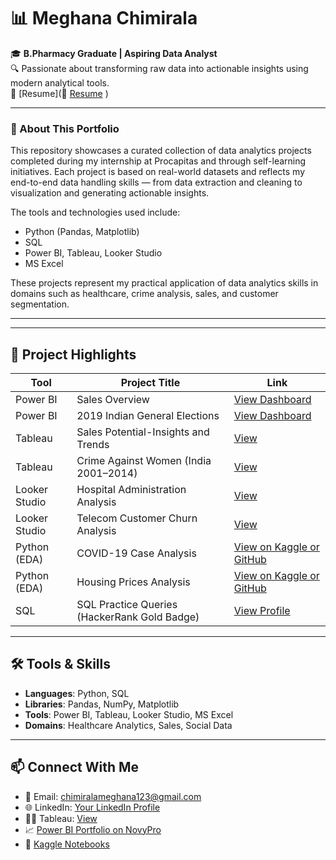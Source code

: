 # 📊 Meghana Chimirala

🎓 **B.Pharmacy Graduate | Aspiring Data Analyst**  
🔍 Passionate about transforming raw data into actionable insights using modern analytical tools.  
📄 [Resume](📄 [Resume](https://drive.google.com/file/d/1du8J_puLK6cIOb0eHCoHFnKjTHX_CJp4/view?usp=sharing)
)

---

### 📂 About This Portfolio

This repository showcases a curated collection of data analytics projects completed during my internship at Procapitas and through self-learning initiatives. Each project is based on real-world datasets and reflects my end-to-end data handling skills — from data extraction and cleaning to visualization and generating actionable insights.

The tools and technologies used include:
- Python (Pandas, Matplotlib)
- SQL
- Power BI, Tableau, Looker Studio
- MS Excel

These projects represent my practical application of data analytics skills in domains such as healthcare, crime analysis, sales, and customer segmentation.

---

---

## 🔗 Project Highlights

| Tool           | Project Title                             | Link |
|----------------|--------------------------------------------|------|
| Power BI       | Sales Overview                             | [View Dashboard](https://app.powerbi.com/reportEmbed?reportId=8f0b03b5-cebc-4f18-9a35-a1c635684a2c&autoAuth=true&ctid=f8ca7ea2-7b5f-4f86-8be8-dccc11ffc74e) |
| Power BI       | 2019 Indian General Elections              | [View Dashboard](https://app.powerbi.com/reportEmbed?reportId=07013642-4534-44fb-93b7-71546e46bc15&autoAuth=true&ctid=f8ca7ea2-7b5f-4f86-8be8-dccc11ffc74e) |
| Tableau        | Sales Potential-Insights and Trends        | [View](https://public.tableau.com/views/Sales_Dashboard_1_17209643797920/Sales_Dashboard?:language=en-US&:sid=&:redirect=auth&:display_count=n&:origin=viz_share_link) |
| Tableau        | Crime Against Women (India 2001–2014)      | [View](https://public.tableau.com/views/CrimeAgainstWomen2001-2014India_17265576567280/Dashboard1?:language=en-US&:sid=&:redirect=auth&:display_count=n&:origin=viz_share_link) |
| Looker Studio  | Hospital Administration Analysis           | [View](https://lookerstudio.google.com/s/qMKw4EDMQTI) |
| Looker Studio  | Telecom Customer Churn Analysis            | [View](https://lookerstudio.google.com/s/lHb55YvUQS4) |
| Python (EDA)   | COVID-19 Case Analysis                     | [View on Kaggle or GitHub](https://www.kaggle.com/code/meghanachimirala/covid-19-case-analysis) |
| Python (EDA)   | Housing Prices Analysis                    | [View on Kaggle or GitHub](https://www.kaggle.com/code/meghanachimirala/housing-prices-analysis) |
| SQL            | SQL Practice Queries (HackerRank Gold Badge) | [View Profile](https://www.hackerrank.com/profile/chimiralameghan1) |

---

## 🛠️ Tools & Skills
- **Languages**: Python, SQL
- **Libraries**: Pandas, NumPy, Matplotlib
- **Tools**: Power BI, Tableau, Looker Studio, MS Excel
- **Domains**: Healthcare Analytics, Sales, Social Data

---

## 📫 Connect With Me
- 📧 Email: chimiralameghana123@gmail.com
- 🌐 LinkedIn: [Your LinkedIn Profile](https://www.linkedin.com/in/meghana-chimirala)
- 🧑‍💻 Tableau: [View](https://public.tableau.com/app/profile/chimirala.meghana/vizzes)
- 📈 [Power BI Portfolio on NovyPro](https://my.novypro.com/meghana-chimirala)  
- 🧪 [Kaggle Notebooks](https://www.kaggle.com/meghanachimirala)  
